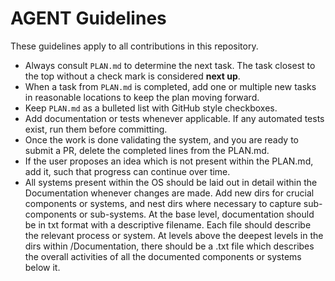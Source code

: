 # AGENT Guidelines

These guidelines apply to all contributions in this repository.

* Always consult `PLAN.md` to determine the next task. The task closest to the top without a check mark is considered **next up**.
* When a task from `PLAN.md` is completed, add one or multiple new tasks in reasonable locations to keep the plan moving forward.
* Keep `PLAN.md` as a bulleted list with GitHub style checkboxes.
* Add documentation or tests whenever applicable. If any automated tests exist, run them before committing.
* Once the work is done validating the system, and you are ready to submit a PR, delete the completed lines from the PLAN.md.
* If the user proposes an idea which is not present within the PLAN.md, add it, such that progress can continue over time.
* All systems present within the OS should be laid out in detail within the Documentation whenever changes are made. Add new dirs for crucial components or systems, and nest dirs where necessary to capture sub-components or sub-systems. At the base level, documentation should be in txt format with a descriptive filename. Each file should describe the relevant process or system. At levels above the deepest levels in the dirs within /Documentation, there should be a .txt file which describes the overall activities of all the documented components or systems below it.